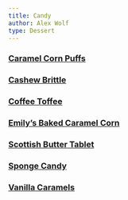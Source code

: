 ```yaml
---
title: Candy
author: Alex Wolf
type: Dessert
---
```


### [Caramel Corn Puffs](./carmel_puffCorn.html)
### [Cashew Brittle](./cashew_brittle.html)
### [Coffee Toffee](./coffee_toffee.html)
### [Emily’s Baked Caramel Corn](./emilys_carmel_corn.html)
### [Scottish Butter Tablet](./scottish_butter_tablet.html)
### [Sponge Candy](./sponge_candy.html)
### [Vanilla Caramels](./vanilla_carmels.html)
